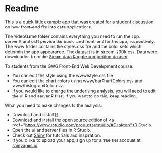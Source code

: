 
# Readme
This is a quick little example app that was created for a student discussion on how front-end fits into data applications.

The videoGame folder contains everything you need to run the app. server.R and ui.R provide the back- and front-end for the app, respectively. The www folder contains the styles.css file and the color sets which determin the app appearance. The dataset is in stream-200k.csv. Data were downloaded from the <a href="https://www.kaggle.com/tamber/steam-video-games/version/1">Steam data Kaggle competition dataset</a>.

To students from the GWG Front-End Web Development course:
- You can edit the style using the www/style.css file
- You can edit the chart colors using  www/barChartColors.csv and www/histogramColor.csv.
- If you would like to change the underlying analysis, you will need to edit the ui.R and server.R files. If you want to do this, keep reading.

What you need to make changes to the analysis:
- Download and install <a href="https://www.r-project.org/">R</a>.
- Download and install the open source edition of <a href="https://www.rstudio.com/products/rstudio/#Desktop"<R Studio</a>.
- Open the ui and server files in R Studio.
- Check out <a href="https://shiny.rstudio.com/">Shiny</a> for tutorials and inspiration.
- If you'd like to upload your app, sign up for a free tier account at <a href="https://www.shinyapps.io/">shinyapps.io</a>.
